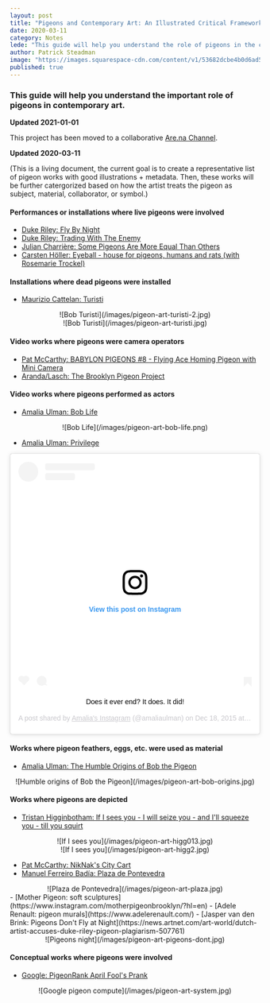 ```yaml
---
layout: post
title: "Pigeons and Contemporary Art: An Illustrated Critical Framework"
date: 2020-03-11
category: Notes
lede: "This guide will help you understand the role of pigeons in the contemporary art world."
author: Patrick Steadman
image: "https://images.squarespace-cdn.com/content/v1/53682dcbe4b0d6ad5392d19f/1464785527495-N3XO3VV3JF4ZKW1C3PWJ/ke17ZwdGBToddI8pDm48kFEjzaRNf3ffIWRBhjxIjp97gQa3H78H3Y0txjaiv_0fG8pAgKpTHPLw24EVOXPIwr8obvJeQ49K7uu92iQ1TO6plUIB77utV0SH3QLyqo6UOqpeNLcJ80NK65_fV7S1UWoSUydNk72hw-27Lh_OuEHMnM8ZeBRjN4Ji47U-D_HYS1hhaMlDug2n-N5CNtcuSg/09AlexanderCogginPalomaPowers_AmaliaUlman2.jpg?format=2500w"
published: true
---
```



### This guide will help you understand the important role of pigeons in contemporary art.

**Updated 2021-01-01**

This project has been moved to a collaborative [Are.na
Channel](https://www.are.na/computer-lab/pigeons-in-contemporary-art-sjggywarysu).

**Updated 2020-03-11**

(This is a living document, the current goal is to create a representative
list of pigeon works with good illustrations + metadata. Then, these works will
be further catergorized based on how the artist treats the pigeon as subject,
material, collaborator, or symbol.)

#### Performances or installations where live pigeons were involved

- [Duke Riley: Fly By Night](http://creativetime.org/projects/flybynight/)
- [Duke Riley: Trading With The Enemy](http://www.dukeriley.info/trading-with-the-enemy)
- [Julian Charrière: Some Pigeons Are More Equal Than Others](http://www.julian-charriere.net/projects/some-pigeons-are-more-equal-than-others)
- [Carsten Höller: Eyeball - house for pigeons, humans and rats (with Rosemarie Trockel)](https://de.wikipedia.org/wiki/Carsten_H%C3%B6ller)

#### Installations where dead pigeons were installed

- [Maurizio Cattelan: Turisti](https://www.perrotin.com/artists/Maurizio_Cattelan/2/turisti/21559)
<center>
![Bob Turisti](/images/pigeon-art-turisti-2.jpg)
</center>
<center>
![Bob Turisti](/images/pigeon-art-turisti.jpg)
</center>

#### Video works where pigeons were camera operators

- [Pat McCarthy: BABYLON PIGEONS #8 - Flying Ace Homing Pigeon with Mini Camera](https://www.youtube.com/watch?v=krZho4qGllE&t=536s)
- [Aranda/Lasch: The Brooklyn Pigeon Project](http://arandalasch.com/works/the-brooklyn-pigeon-project/)

#### Video works where pigeons performed as actors


- [Amalia Ulman: Bob Life](http://privilege.amaliaulman.eu/boblife.html)

<center>
![Bob Life](/images/pigeon-art-bob-life.png)
</center>

- [Amalia Ulman: Privilege](http://privilege.amaliaulman.eu/index.html)

<center>
<blockquote class="instagram-media" data-instgrm-captioned data-instgrm-permalink="https://www.instagram.com/p/_cNkr-FV4l/?utm_source=ig_embed&amp;utm_campaign=loading" data-instgrm-version="12" style=" background:#FFF; border:0; border-radius:3px; box-shadow:0 0 1px 0 rgba(0,0,0,0.5),0 1px 10px 0 rgba(0,0,0,0.15); margin: 1px; max-width:540px; min-width:326px; padding:0; width:99.375%; width:-webkit-calc(100% - 2px); width:calc(100% - 2px);"><div style="padding:16px;"> <a href="https://www.instagram.com/p/_cNkr-FV4l/?utm_source=ig_embed&amp;utm_campaign=loading" style=" background:#FFFFFF; line-height:0; padding:0 0; text-align:center; text-decoration:none; width:100%;" target="_blank"> <div style=" display: flex; flex-direction: row; align-items: center;"> <div style="background-color: #F4F4F4; border-radius: 50%; flex-grow: 0; height: 40px; margin-right: 14px; width: 40px;"></div> <div style="display: flex; flex-direction: column; flex-grow: 1; justify-content: center;"> <div style=" background-color: #F4F4F4; border-radius: 4px; flex-grow: 0; height: 14px; margin-bottom: 6px; width: 100px;"></div> <div style=" background-color: #F4F4F4; border-radius: 4px; flex-grow: 0; height: 14px; width: 60px;"></div></div></div><div style="padding: 19% 0;"></div> <div style="display:block; height:50px; margin:0 auto 12px; width:50px;"><svg width="50px" height="50px" viewBox="0 0 60 60" version="1.1" xmlns="https://www.w3.org/2000/svg" xmlns:xlink="https://www.w3.org/1999/xlink"><g stroke="none" stroke-width="1" fill="none" fill-rule="evenodd"><g transform="translate(-511.000000, -20.000000)" fill="#000000"><g><path d="M556.869,30.41 C554.814,30.41 553.148,32.076 553.148,34.131 C553.148,36.186 554.814,37.852 556.869,37.852 C558.924,37.852 560.59,36.186 560.59,34.131 C560.59,32.076 558.924,30.41 556.869,30.41 M541,60.657 C535.114,60.657 530.342,55.887 530.342,50 C530.342,44.114 535.114,39.342 541,39.342 C546.887,39.342 551.658,44.114 551.658,50 C551.658,55.887 546.887,60.657 541,60.657 M541,33.886 C532.1,33.886 524.886,41.1 524.886,50 C524.886,58.899 532.1,66.113 541,66.113 C549.9,66.113 557.115,58.899 557.115,50 C557.115,41.1 549.9,33.886 541,33.886 M565.378,62.101 C565.244,65.022 564.756,66.606 564.346,67.663 C563.803,69.06 563.154,70.057 562.106,71.106 C561.058,72.155 560.06,72.803 558.662,73.347 C557.607,73.757 556.021,74.244 553.102,74.378 C549.944,74.521 548.997,74.552 541,74.552 C533.003,74.552 532.056,74.521 528.898,74.378 C525.979,74.244 524.393,73.757 523.338,73.347 C521.94,72.803 520.942,72.155 519.894,71.106 C518.846,70.057 518.197,69.06 517.654,67.663 C517.244,66.606 516.755,65.022 516.623,62.101 C516.479,58.943 516.448,57.996 516.448,50 C516.448,42.003 516.479,41.056 516.623,37.899 C516.755,34.978 517.244,33.391 517.654,32.338 C518.197,30.938 518.846,29.942 519.894,28.894 C520.942,27.846 521.94,27.196 523.338,26.654 C524.393,26.244 525.979,25.756 528.898,25.623 C532.057,25.479 533.004,25.448 541,25.448 C548.997,25.448 549.943,25.479 553.102,25.623 C556.021,25.756 557.607,26.244 558.662,26.654 C560.06,27.196 561.058,27.846 562.106,28.894 C563.154,29.942 563.803,30.938 564.346,32.338 C564.756,33.391 565.244,34.978 565.378,37.899 C565.522,41.056 565.552,42.003 565.552,50 C565.552,57.996 565.522,58.943 565.378,62.101 M570.82,37.631 C570.674,34.438 570.167,32.258 569.425,30.349 C568.659,28.377 567.633,26.702 565.965,25.035 C564.297,23.368 562.623,22.342 560.652,21.575 C558.743,20.834 556.562,20.326 553.369,20.18 C550.169,20.033 549.148,20 541,20 C532.853,20 531.831,20.033 528.631,20.18 C525.438,20.326 523.257,20.834 521.349,21.575 C519.376,22.342 517.703,23.368 516.035,25.035 C514.368,26.702 513.342,28.377 512.574,30.349 C511.834,32.258 511.326,34.438 511.181,37.631 C511.035,40.831 511,41.851 511,50 C511,58.147 511.035,59.17 511.181,62.369 C511.326,65.562 511.834,67.743 512.574,69.651 C513.342,71.625 514.368,73.296 516.035,74.965 C517.703,76.634 519.376,77.658 521.349,78.425 C523.257,79.167 525.438,79.673 528.631,79.82 C531.831,79.965 532.853,80.001 541,80.001 C549.148,80.001 550.169,79.965 553.369,79.82 C556.562,79.673 558.743,79.167 560.652,78.425 C562.623,77.658 564.297,76.634 565.965,74.965 C567.633,73.296 568.659,71.625 569.425,69.651 C570.167,67.743 570.674,65.562 570.82,62.369 C570.966,59.17 571,58.147 571,50 C571,41.851 570.966,40.831 570.82,37.631"></path></g></g></g></svg></div><div style="padding-top: 8px;"> <div style=" color:#3897f0; font-family:Arial,sans-serif; font-size:14px; font-style:normal; font-weight:550; line-height:18px;"> View this post on Instagram</div></div><div style="padding: 12.5% 0;"></div> <div style="display: flex; flex-direction: row; margin-bottom: 14px; align-items: center;"><div> <div style="background-color: #F4F4F4; border-radius: 50%; height: 12.5px; width: 12.5px; transform: translateX(0px) translateY(7px);"></div> <div style="background-color: #F4F4F4; height: 12.5px; transform: rotate(-45deg) translateX(3px) translateY(1px); width: 12.5px; flex-grow: 0; margin-right: 14px; margin-left: 2px;"></div> <div style="background-color: #F4F4F4; border-radius: 50%; height: 12.5px; width: 12.5px; transform: translateX(9px) translateY(-18px);"></div></div><div style="margin-left: 8px;"> <div style=" background-color: #F4F4F4; border-radius: 50%; flex-grow: 0; height: 20px; width: 20px;"></div> <div style=" width: 0; height: 0; border-top: 2px solid transparent; border-left: 6px solid #f4f4f4; border-bottom: 2px solid transparent; transform: translateX(16px) translateY(-4px) rotate(30deg)"></div></div><div style="margin-left: auto;"> <div style=" width: 0px; border-top: 8px solid #F4F4F4; border-right: 8px solid transparent; transform: translateY(16px);"></div> <div style=" background-color: #F4F4F4; flex-grow: 0; height: 12px; width: 16px; transform: translateY(-4px);"></div> <div style=" width: 0; height: 0; border-top: 8px solid #F4F4F4; border-left: 8px solid transparent; transform: translateY(-4px) translateX(8px);"></div></div></div></a> <p style=" margin:8px 0 0 0; padding:0 4px;"> <a href="https://www.instagram.com/p/_cNkr-FV4l/?utm_source=ig_embed&amp;utm_campaign=loading" style=" color:#000; font-family:Arial,sans-serif; font-size:14px; font-style:normal; font-weight:normal; line-height:17px; text-decoration:none; word-wrap:break-word;" target="_blank">Does it ever end? It does. It did!</a></p> <p style=" color:#c9c8cd; font-family:Arial,sans-serif; font-size:14px; line-height:17px; margin-bottom:0; margin-top:8px; overflow:hidden; padding:8px 0 7px; text-align:center; text-overflow:ellipsis; white-space:nowrap;">A post shared by <a href="https://www.instagram.com/amaliaulman/?utm_source=ig_embed&amp;utm_campaign=loading" style=" color:#c9c8cd; font-family:Arial,sans-serif; font-size:14px; font-style:normal; font-weight:normal; line-height:17px;" target="_blank"> Amalia&#39;s Instagram</a> (@amaliaulman) on <time style=" font-family:Arial,sans-serif; font-size:14px; line-height:17px;" datetime="2015-12-18T17:02:11+00:00">Dec 18, 2015 at 9:02am PST</time></p></div></blockquote> <script async src="//www.instagram.com/embed.js"></script>
</center>

#### Works where pigeon feathers, eggs, etc. were used as material

- [Amalia Ulman: The Humble Origins of Bob the Pigeon](http://www.palomapowers.com/flora-powers-shop/amalia-ulman) 

<center>
![Humble origins of Bob the Pigeon](/images/pigeon-art-bob-origins.jpg)
</center>

#### Works where pigeons are depicted

- [Tristan Higginbotham: If I sees you - I will seize you - and I'll squeeze you - till you squirt](https://www.tristanhigginbotham.com/if-i-sees-you-1)
<center>
![If I sees you](/images/pigeon-art-higg013.jpg)
</center>
<center>
![If I sees you](/images/pigeon-art-higg2.jpg)
</center>

- [Pat McCarthy: NikNak's City Cart](https://www.patmccarthy.net/niknaks-city-cart)
- [Manuel Ferreiro Badía: Plaza de Pontevedra](https://commons.wikimedia.org/wiki/File:A_Coru%C3%B1a_-_Plaza_de_Pontevedra_2.JPG)
<center>
![Plaza de Pontevedra](/images/pigeon-art-plaza.jpg)
</center>
- [Mother Pigeon: soft sculptures](https://www.instagram.com/motherpigeonbrooklyn/?hl=en)
- [Adele Renault: pigeon murals](https://www.adelerenault.com/) 
- [Jasper van den Brink: Pigeons Don't Fly at Night](https://news.artnet.com/art-world/dutch-artist-accuses-duke-riley-pigeon-plagiarism-507761)
<center>
![Pigeons night](/images/pigeon-art-pigeons-dont.jpg)
</center>

#### Conceptual works where pigeons were involved

- [Google: PigeonRank April Fool's Prank](https://archive.google.com/pigeonrank/)
<center>
![Google pigeon compute](/images/pigeon-art-system.jpg)
</center>
<br>
